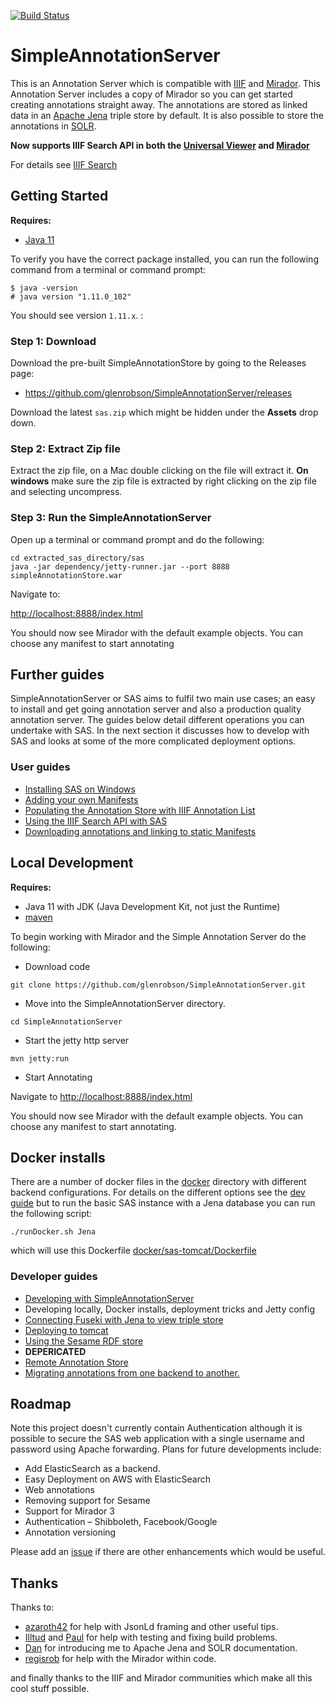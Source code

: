 [![Build Status](https://travis-ci.org/glenrobson/SimpleAnnotationServer.svg?branch=master)](https://travis-ci.org/glenrobson/SimpleAnnotationServer)

# SimpleAnnotationServer
This is an Annotation Server which is compatible with [IIIF](http://iiif.io) and [Mirador](https://github.com/IIIF/mirador). This Annotation Server includes
a copy of Mirador so you can get started creating annotations straight away. The annotations are stored as linked data in an [Apache Jena](https://jena.apache.org/) triple store by default. It is also possible to store the annotations in [SOLR](doc/Solr.md).

**Now supports IIIF Search API in both the [Universal Viewer](http://universalviewer.io/) and [Mirador](http://projectmirador.org/)**

For details see [IIIF Search](doc/IIIFSearch.md)

## Getting Started
**Requires:**
 * [Java 11](https://www.oracle.com/technetwork/java/javase/downloads/jdk11-downloads-5066655.html)

To verify you have the correct package installed, you can run the following command from a terminal or command prompt:
```
$ java -version
# java version "1.11.0_102"
``` 
You should see version `1.11.x`. :

### Step 1: Download

Download the pre-built SimpleAnnotationStore by going to the Releases page:

 * https://github.com/glenrobson/SimpleAnnotationServer/releases

Download the latest `sas.zip` which might be hidden under the **Assets** drop down.  

### Step 2: Extract Zip file

Extract the zip file, on a Mac double clicking on the file will extract it. **On windows** make sure the zip file is extracted by right clicking on the zip file and selecting uncompress.

### Step 3: Run the SimpleAnnotationServer

Open up a terminal or command prompt and do the following:

```
cd extracted_sas_directory/sas
java -jar dependency/jetty-runner.jar --port 8888 simpleAnnotationStore.war
```

Navigate to:

[http://localhost:8888/index.html](http://0.0.0.0:8888/index.html)

You should now see Mirador with the default example objects. You can choose any manifest to start annotating

## Further guides

SimpleAnnotationServer or SAS aims to fulfil two main use cases; an easy to install and get going annotation server and also a production quality annotation server. The guides below detail different operations you can undertake with SAS. In the next section it discusses how to develop with SAS and looks at some of the more complicated deployment options. 

### User guides

 * [Installing SAS on Windows](doc/Windows.md)
 * [Adding your own Manifests](doc/NewManifests.md)
 * [Populating the Annotation Store with IIIF Annotation List](doc/PopulatingAnnotations.md)
 * [Using the IIIF Search API with SAS](doc/IIIFSearch.md)
 * [Downloading annotations and linking to static Manifests](doc/DownloadAnnotations.md)

## Local Development 
**Requires:**
 * Java 11 with JDK (Java Development Kit, not just the Runtime)
 * [maven](https://maven.apache.org/)

To begin working with Mirador and the Simple Annotation Server do the following:

 * Download code

```git clone https://github.com/glenrobson/SimpleAnnotationServer.git```

 * Move into the SimpleAnnotationServer directory.

```cd SimpleAnnotationServer```

 * Start the jetty http server

```mvn jetty:run```

 * Start Annotating

Navigate to [http://localhost:8888/index.html](http://0.0.0.0:8888/index.html)

You should now see Mirador with the default example objects. You can choose any manifest to start annotating.

## Docker installs

There are a number of docker files in the [docker](docker/) directory with different backend configurations. For details on the different options see the [dev guide](doc/DevGuide.md#Docker) but to run the basic SAS instance with a Jena database you can run the following script:

```
./runDocker.sh Jena
```

which will use this Dockerfile [docker/sas-tomcat/Dockerfile](docker/sas-tomcat/Dockerfile)

### Developer guides

 * [Developing with SimpleAnnotationServer](doc/DevGuide.md)
  * Developing locally, Docker installs, deployment tricks and Jetty config
 * [Connecting Fuseki with Jena to view triple store](doc/FusekiJena.md)
 * [Deploying to tomcat](doc/tomcat.md)
 * [Using the Sesame RDF store](doc/Sesame.md) 
  * **DEPERICATED**
 * [Remote Annotation Store](doc/RemoteStore.md)
 * [Migrating annotations from one backend to another.](doc/MigratingData.md)

## Roadmap

Note this project doesn't currently contain Authentication although it is possible to secure the SAS web application with a single username and password using Apache forwarding. Plans for future developments include:

 * Add ElasticSearch as a backend.
 * Easy Deployment on AWS with ElasticSearch
 * Web annotations
 * Removing support for Sesame 
 * Support for Mirador 3
 * Authentication – Shibboleth, Facebook/Google
 * Annotation versioning

Please add an [issue](https://github.com/glenrobson/SimpleAnnotationServer/issues) if there are other enhancements which would be useful.

## Thanks

Thanks to:

 * [azaroth42](https://github.com/azaroth42) for help with JsonLd framing and other useful tips.
 * [Illtud](https://github.com/illtud) and [Paul](https://twitter.com/sankesolutions) for help with testing and fixing build problems.
 * [Dan](https://twitter.com/Surfrdan) for introducing me to Apache Jena and SOLR documentation.
 * [regisrob](https://github.com/regisrob) for help with the Mirador within code.

and finally thanks to the IIIF and Mirador communities which make all this cool stuff possible.
